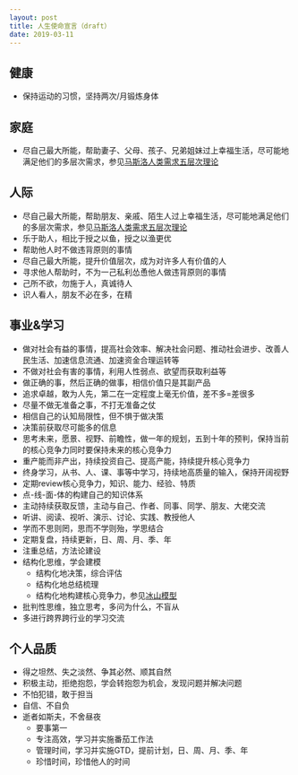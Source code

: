 ```yaml
---
layout: post
title: 人生使命宣言（draft）
date: 2019-03-11
---
```


## 健康
* 保持运动的习惯，坚持两次/月锻炼身体

## 家庭
* 尽自己最大所能，帮助妻子、父母、孩子、兄弟姐妹过上幸福生活，尽可能地满足他们的多层次需求，参见[马斯洛人类需求五层次理论](https://wiki.mbalib.com/wiki/%E9%A9%AC%E6%96%AF%E6%B4%9B%E4%BA%BA%E7%B1%BB%E9%9C%80%E6%B1%82%E4%BA%94%E5%B1%82%E6%AC%A1%E7%90%86%E8%AE%BA)

## 人际
* 尽自己最大所能，帮助朋友、亲戚、陌生人过上幸福生活，尽可能地满足他们的多层次需求，参见[马斯洛人类需求五层次理论](https://wiki.mbalib.com/wiki/%E9%A9%AC%E6%96%AF%E6%B4%9B%E4%BA%BA%E7%B1%BB%E9%9C%80%E6%B1%82%E4%BA%94%E5%B1%82%E6%AC%A1%E7%90%86%E8%AE%BA)
* 乐于助人，相比于授之以鱼，授之以渔更优
* 帮助他人时不做违背原则的事情
* 尽自己最大所能，提升价值层次，成为对许多人有价值的人
* 寻求他人帮助时，不为一己私利怂恿他人做违背原则的事情
* 己所不欲，勿施于人，真诚待人
* 识人看人，朋友不必在多，在精

## 事业&学习
* 做对社会有益的事情，提高社会效率、解决社会问题、推动社会进步、改善人民生活、加速信息流通、加速资金合理运转等
* 不做对社会有害的事情，利用人性弱点、欲望而获取利益等
* 做正确的事，然后正确的做事，相信价值只是其副产品
* 追求卓越，敢为人先，第二在一定程度上毫无价值，差不多=差很多
* 尽量不做无准备之事，不打无准备之仗
* 相信自己的认知局限性，但不惧于做决策
* 决策前获取尽可能多的信息
* 思考未来，愿景、视野、前瞻性，做一年的规划，五到十年的预判，保持当前的核心竞争力同时要保持未来的核心竞争力
* 重产能而非产出，持续投资自己、提高产能，持续提升核心竞争力
* 终身学习，从书、人、课、事等中学习，持续地高质量的输入，保持开阔视野
* 定期review核心竞争力，知识、能力、经验、特质
* 点-线-面-体的构建自己的知识体系
* 主动持续获取反馈，主动与自己、作者、同事、同学、朋友、大佬交流
* 听讲、阅读、视听、演示、讨论、实践、教授他人
* 学而不思则罔，思而不学则殆，学思结合
* 定期复盘，持续更新，日、周、月、季、年
* 注重总结，方法论建设
* 结构化思维，学会建模
    * 结构化地决策，综合评估
    * 结构化地总结梳理
    * 结构化地构建核心竞争力，参见[冰山模型](https://wiki.mbalib.com/wiki/%E5%86%B0%E5%B1%B1%E6%A8%A1%E5%9E%8B)
* 批判性思维，独立思考，多问为什么，不盲从
* 多进行跨界跨行业的学习交流

<!-- more -->
## 个人品质
* 得之坦然、失之淡然、争其必然、顺其自然
* 积极主动，拒绝抱怨，学会转抱怨为机会，发现问题并解决问题
* 不怕犯错，敢于担当
* 自信、不自负
* 逝者如斯夫，不舍昼夜
    * 要事第一
    * 专注高效，学习并实施番茄工作法
    * 管理时间，学习并实施GTD，提前计划，日、周、月、季、年
    * 珍惜时间，珍惜他人的时间
